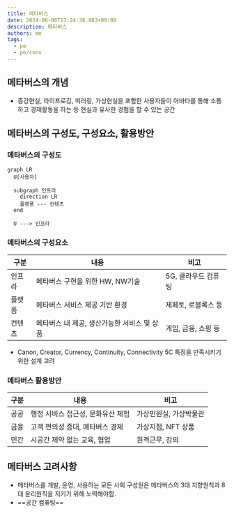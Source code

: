 ```yaml
---
title: 메타버스
date: 2024-06-06T17:24:38.883+09:00
description: 메타버스
authors: me
tags:
  - pe
  - pe/conv
---
```


## 메타버스의 개념

- 증강현실, 라이프로깅, 미러링, 가상현실을 포함한 사용자들이 아바타를 통해 소통하고 경제활동을 하는 등 현실과 유사한 경험을 할 수 있는 공간

## 메타버스의 구성도, 구성요소, 활용방안

### 메타버스의 구성도

```mermaid
graph LR
  U[사용자]

  subgraph 인프라
    direction LR
    플랫폼 --- 컨텐츠
  end

  U ---> 인프라
```

### 메타버스의 구성요소

| 구분 | 내용 | 비고 |
| --- | --- | --- |
| 인프라 | 메타버스 구현을 위한 HW, NW기술 | 5G, 클라우드 컴퓨팅 |
| 플랫폼 | 메타버스 서비스 제공 기반 환경 | 제페토, 로블록스 등 |
| 컨텐츠 | 메타버스 내 제공, 생산가능한 서비스 및 상품 | 게임, 금융, 쇼핑 등 |

- Canon, Creator, Currency, Continuity, Connectivity 5C 특징을 만족시키기 위한 설계 고려

### 메타버스 활용방안

| 구분 | 내용 | 비고 |
| --- | --- | --- |
| 공공 | 행정 서비스 접근성, 문화유산 체험 | 가상민원실, 가상박물관 |
| 금융 | 고객 편의성 증대, 메타버스 경제 | 가상지점, NFT 상품 |
| 민간 | 시공간 제약 없는 교육, 협업 | 원격근무, 강의 |

## 메타버스 고려사항

- 메타버스를 개발, 운영, 사용하는 모든 사회 구성원은 메타버스의 3대 지향원칙과 8대 윤리원칙을 지키기 위해 노력해야함.
- ==공간 컴퓨팅==
